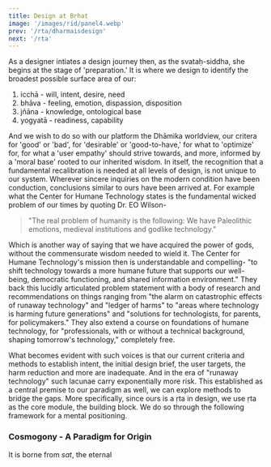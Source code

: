 ```yaml
---
title: Design at Bṛhat
image: '/images/rid/panel4.webp'
prev: '/rta/dharmaisdesign'
next: '/rta'
---
```


As a designer intiates a design journey then, as the svataḥ-siddha, she begins at the stage of 'preparation.' It is where we design to identify the broadest possible surface area of our:

1. icchā - will, intent, desire, need
2. bhāva - feeling, emotion, dispassion, disposition
3. jñāna - knowledge, ontological base
4. yogyatā - readiness, capability

And we wish to do so with our platform the Dhāmika worldview, our critera for 'good' or 'bad', for 'desirable' or 'good-to-have,' for what to 'optimize' for, for what a 'user empathy' should strive towards, and more, informed by a 'moral base' rooted to our inherited wisdom. In itself, the recognition that a fundamental recalibration is needed at all levels of design, is not unique to our system. Wherever sincere inquiries on the modern condition have been conduction, conclusions similar to ours have been arrived at. For example what the Center for Humane Technology states is the fundamental wicked problem of our times by quoting Dr. EO Wilson- 

> "The real problem of humanity is the following: We have Paleolithic emotions, medieval institutions and godlike technology."

Which is another way of saying that we have acquired the power of gods, without the commensurate wisdom needed to wield it. The Center for Humane Technology's mission then is understandable and compelling- "to shift technology towards a more humane future that supports our well-being, democratic functioning, and shared information environment." They back this lucidly articulated problem statement with a body of research and recommendations on things ranging from "the alarm on catastrophic effects of runaway technology" and "ledger of harms" to "areas where technology is harming future generations" and "solutions for technologists, for parents, for policymakers." They also extend a course on foundations of humane technology, for "professionals, with or without a technical background, shaping tomorrow's technology," completely free.

What becomes evident with such voices is that our current criteria and methods to establish intent, the initial design brief, the user targets, the harm reduction and more are inadequate. And in the era of "runaway technology" such lacunae carry exponentially more risk. This established as a central premise to our paradigm as well, we can explore methods to bridge the gaps. More specifically, since ours is a ṛta in design, we use ṛta as the core module, the building block. We do so through the following framework for a mental positioning.

### Cosmogony - A Paradigm for Origin
It is borne from *sat*, the eternal

